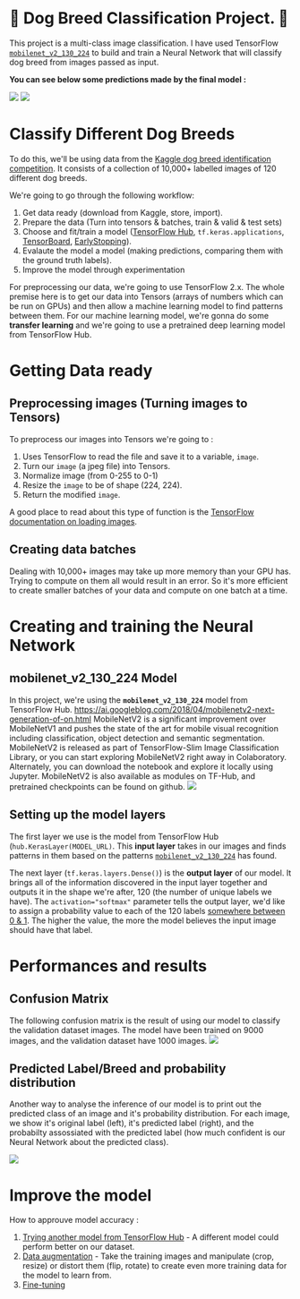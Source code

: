 # 🐶  Dog Breed Classification Project. 🐶   
This project is a multi-class image classification.  I have used TensorFlow [`mobilenet_v2_130_224`](https://tfhub.dev/google/imagenet/mobilenet_v2_130_224/classification/4) to build and train a Neural Network that will classify dog breed from images passed as input.


**You can see below some predictions made by the final model :**

<img src="https://github.com/AmineAgrane/dog_breed_classification/blob/master/docs/predicted_labels.png">

<img src="https://github.com/AmineAgrane/dog_breed_classification/blob/master/docs/predicted_labels3.png">

# Classify Different Dog Breeds 

To do this, we'll be using data from the [Kaggle dog breed identification competition](https://www.kaggle.com/c/dog-breed-identification/overview). It consists of a collection of 10,000+ labelled images of 120 different dog breeds.

We're going to go through the following workflow:

1. Get data ready (download from Kaggle, store, import).
2. Prepare the data (Turn into tensors & batches, train & valid & test sets)
3. Choose and fit/train a model ([TensorFlow Hub](https://www.tensorflow.org/hub), `tf.keras.applications`, [TensorBoard](https://www.tensorflow.org/tensorboard), [EarlyStopping](https://www.tensorflow.org/api_docs/python/tf/keras/callbacks/EarlyStopping)).
4. Evalaute the model a model (making predictions, comparing them with the ground truth labels).
5. Improve the model through experimentation 


For preprocessing our data, we're going to use TensorFlow 2.x. The whole premise here is to get our data into Tensors (arrays of numbers which can be run on GPUs) and then allow a machine learning model to find patterns between them. For our machine learning model, we're gonna do some **transfer learning** and we're going to use a pretrained deep learning model from TensorFlow Hub. 

# Getting Data ready
## Preprocessing images (Turning images to Tensors)

To preprocess our images into Tensors we're going to :
1. Uses TensorFlow to read the file and save it to a variable, `image`.
2. Turn our `image` (a jpeg file) into Tensors.
3. Normalize image (from 0-255 to 0-1)
4. Resize the `image` to be of shape (224, 224).
5. Return the modified `image`.

A good place to read about this type of function is the [TensorFlow documentation on loading images](https://www.tensorflow.org/tutorials/load_data/images). 

## Creating data batches

Dealing with 10,000+ images may take up more memory than your GPU has. Trying to compute on them all would result in an error. So it's more efficient to create smaller batches of your data and compute on one batch at a time.

# Creating and training the Neural Network 
## mobilenet_v2_130_224 Model

In this project, we're using the **`mobilenet_v2_130_224`** model from TensorFlow Hub.
https://ai.googleblog.com/2018/04/mobilenetv2-next-generation-of-on.html
MobileNetV2 is a significant improvement over MobileNetV1 and pushes the state of the art for mobile visual recognition including classification, object detection and semantic segmentation. MobileNetV2 is released as part of TensorFlow-Slim Image Classification Library, or you can start exploring MobileNetV2 right away in Colaboratory. Alternately, you can download the notebook and explore it locally using Jupyter. MobileNetV2 is also available as modules on TF-Hub, and pretrained checkpoints can be found on github.
<img src="https://github.com/AmineAgrane/dog_breed_classification/blob/master/docs/mobilnetv2.png">

## Setting up the model layers

The first layer we use is the model from TensorFlow Hub (`hub.KerasLayer(MODEL_URL)`. This **input layer** takes in our images and finds patterns in them based on the patterns [`mobilenet_v2_130_224`](https://tfhub.dev/google/imagenet/mobilenet_v2_130_224/classification/4) has found.

The next layer (`tf.keras.layers.Dense()`) is the **output layer** of our model. It brings all of the information discovered in the input layer together and outputs it in the shape we're after, 120 (the number of unique labels we have). The `activation="softmax"` parameter tells the output layer, we'd like to assign a probability value to each of the 120 labels [somewhere between 0 & 1](https://en.wikipedia.org/wiki/Softmax_function). The higher the value, the more the model believes the input image should have that label. 


# Performances and results
## Confusion Matrix
The following confusion matrix is the result of using our model to classify the validation dataset images. The model have been trained on 9000 images, and the validation dataset have 1000 images.
<img src="https://github.com/AmineAgrane/dog_breed_classification/blob/master/docs/conf_matrix_valid_data.png">

## Predicted Label/Breed and probability distribution
Another way to analyse the inference of our model is to print out the predicted class of an image and it's probability distribution. For each image, we show it's original label (left), it's predicted label (right), and the probabilty assossiated with the predicted label (how much confident is our Neural Network about the predicted class).

<img src="https://github.com/AmineAgrane/dog_breed_classification/blob/master/docs/predicted_labels2.png">


# Improve the model
How to approuve model accuracy :
1. [Trying another model from TensorFlow Hub](https://tfhub.dev/) - A different model could perform better on our dataset. 
2. [Data augmentation](https://bair.berkeley.edu/blog/2019/06/07/data_aug/) - Take the training images and manipulate (crop, resize) or distort them (flip, rotate) to create even more training data for the model to learn from. 
3. [Fine-tuning](https://www.tensorflow.org/hub/tf2_saved_model#fine-tuning)
